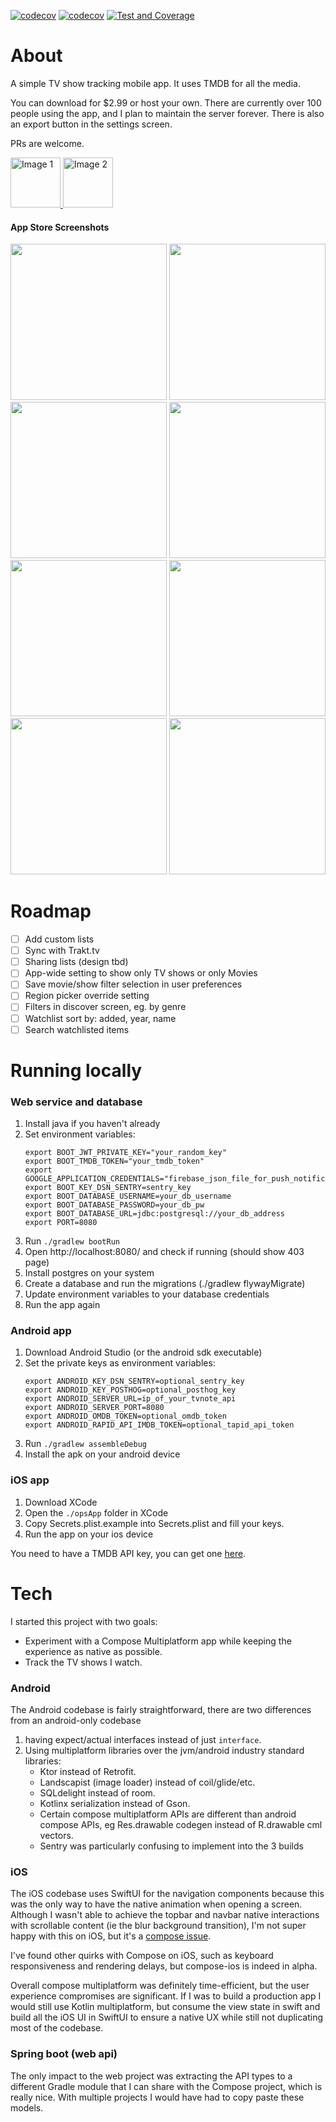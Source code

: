 [![codecov](https://codecov.io/gh/curliq/tv-note/branch/main/graph/badge.svg?token=IV6FKASRS0&flag=server)](https://codecov.io/gh/curliq/tv-note)
[![codecov](https://codecov.io/gh/curliq/tv-note/branch/main/graph/badge.svg?token=IV6FKASRS0&flag=compose)](https://codecov.io/gh/curliq/tv-note)
[![Test and Coverage](https://github.com/curliq/tv-note/actions/workflows/coverage.yaml/badge.svg)](https://github.com/curliq/tv-note/actions/workflows/coverage.yaml)
# About

A simple TV show tracking mobile app. It uses TMDB for all the media.

You can download for $2.99 or host your own. There are currently over 100 people using the app, and I plan to
maintain the server forever. There is also an export button in the settings screen.

PRs are welcome.

<p>
  <a href="https://apps.apple.com/gb/app/tv-note/id6504262750" target="_blank">
    <img src="https://github.com/user-attachments/assets/d361b7fe-9b7e-42c4-978b-31b3544bf2ed" alt="Image 1" height="80">
  </a>
  <a href="https://play.google.com/store/apps/details?id=com.free.tvtracker" target="_blank">
    <img src="https://github.com/user-attachments/assets/05be4ffe-7695-4367-96a6-ab99a2802141" alt="Image 2" height="80">
  </a>
</p>

#### App Store Screenshots

<p>
    <img src="https://github.com/user-attachments/assets/a855533b-697e-474d-9b2b-6b6929ea73a9" height="250"/>
    <img src="https://github.com/user-attachments/assets/c1460031-39bd-4db2-ba4e-c4f89abf75df" height="250"/>
    <img src="https://github.com/user-attachments/assets/0ff66655-7516-4013-90da-09ae2eef6306" height="250"/>
    <img src="https://github.com/user-attachments/assets/c094eb48-9384-49ab-9adb-ff2a3e648194" height="250"/>
    <img src="https://github.com/user-attachments/assets/13a44c9d-639b-4e78-baa7-44ed3090948b" height="250"/>
    <img src="https://github.com/user-attachments/assets/991c56b4-ac00-4a04-8447-e11919959f12" height="250"/>
    <img src="https://github.com/user-attachments/assets/65a5fa7b-22bb-4729-be86-9b7d70e71448" height="250"/>
    <img src="https://github.com/user-attachments/assets/f5f37289-77c9-4c96-97e8-a055e95d3c56" height="250"/>
</p>

# Roadmap

- [ ] Add custom lists
- [ ] Sync with Trakt.tv
- [ ] Sharing lists (design tbd)
- [ ] App-wide setting to show only TV shows or only Movies
- [ ] Save movie/show filter selection in user preferences
- [ ] Region picker override setting
- [ ] Filters in discover screen, eg. by genre
- [ ] Watchlist sort by: added, year, name
- [ ] Search watchlisted items

# Running locally

### Web service and database

1. Install java if you haven't already
2. Set environment variables:
   ```
   export BOOT_JWT_PRIVATE_KEY="your_random_key"
   export BOOT_TMDB_TOKEN="your_tmdb_token"
   export GOOGLE_APPLICATION_CREDENTIALS="firebase_json_file_for_push_notifications"
   export BOOT_KEY_DSN_SENTRY=sentry_key
   export BOOT_DATABASE_USERNAME=your_db_username
   export BOOT_DATABASE_PASSWORD=your_db_pw
   export BOOT_DATABASE_URL=jdbc:postgresql://your_db_address 
   export PORT=8080
   ```
3. Run `./gradlew bootRun`
4. Open http://localhost:8080/ and check if running (should show 403 page)
5. Install postgres on your system
6. Create a database and run the migrations (./gradlew flywayMigrate)
7. Update environment variables to your database credentials
8. Run the app again

### Android app

1. Download Android Studio (or the android sdk executable)
2. Set the private keys as environment variables:
   ```
   export ANDROID_KEY_DSN_SENTRY=optional_sentry_key
   export ANDROID_KEY_POSTHOG=optional_posthog_key
   export ANDROID_SERVER_URL=ip_of_your_tvnote_api
   export ANDROID_SERVER_PORT=8080
   export ANDROID_OMDB_TOKEN=optional_omdb_token
   export ANDROID_RAPID_API_IMDB_TOKEN=optional_tapid_api_token
   ```
3. Run `./gradlew assembleDebug`
4. Install the apk on your android device

### iOS app

1. Download XCode
2. Open the `./opsApp` folder in XCode
3. Copy Secrets.plist.example into Secrets.plist and fill your keys.
4. Run the app on your ios device

You need to have a TMDB API key, you can get one [here](https://www.themoviedb.org/settings/api).

# Tech

I started this project with two goals:

- Experiment with a Compose Multiplatform app while keeping the experience as native as possible.
- Track the TV shows I watch.

### Android

The Android codebase is fairly straightforward, there are two differences from an android-only codebase

1. having expect/actual interfaces instead of just `interface`.
2. Using multiplatform libraries over the jvm/android industry standard libraries:
    - Ktor instead of Retrofit.
    - Landscapist (image loader) instead of coil/glide/etc.
    - SQLdelight instead of room.
    - Kotlinx serialization instead of Gson.
    - Certain compose multiplatform APIs are different than android compose APIs, eg Res.drawable codegen instead of
      R.drawable cml vectors.
    - Sentry was particularly confusing to implement into the 3 builds

### iOS

The iOS codebase uses SwiftUI for the navigation components because this was the only way to have the native animation
when opening a screen.
Although I wasn't able to achieve the topbar and navbar native interactions with scrollable content (ie the blur
background transition), I'm not super happy with this on iOS, but it's
a [compose issue](https://youtrack.jetbrains.com/issue/CMP-4944).

I've found other quirks with Compose on iOS, such as keyboard responsiveness and rendering delays, but compose-ios is
indeed in alpha.

Overall compose multiplatform was definitely time-efficient, but the user experience compromises are significant. If I
was to build a production app I would still use Kotlin multiplatform, but consume the view state in swift and build all
the iOS UI in SwiftUI to ensure a native UX while still not duplicating most of the codebase.

### Spring boot (web api)

The only impact to the web project was extracting the API types to a different Gradle module that I can share with the
Compose project, which is really nice. With multiple projects I would have had to copy paste these models.

